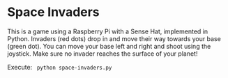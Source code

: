 # Space Invaders

This is a game using a Raspberry Pi with a Sense Hat, implemented in Python.
Invaders (red dots) drop in and move their way towards your base (green dot).
You can move your base left and right and shoot using the joystick.
Make sure no invader reaches the surface of your planet!

Execute:
<code> python space-invaders.py
